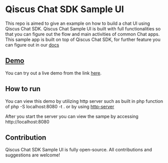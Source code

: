 # Qiscus Chat SDK Sample UI

This repo is aimed to give an example on how to build a chat UI using Qiscus Chat SDK. Qiscus Chat Sample UI is built with full functionalities so that you can figure out the flow and main activities of common Chat apps. This sample app is built on top of Qiscus Chat SDK, for further feature you can figure out in our [docs](https://docs.qiscus.com/web/latest/introduction)

## [Demo](https://qiscus-sdk-sample.now.sh)
You can try out a live demo from the link [here](https://qiscus-sdk-sample.now.sh).  

## How to run

You can view this demo by utilizing http server such as built in php
function of php -S localhost:8080 -t . or by using [http-server](https://github.com/indexzero/http-server)

After you start the server you can view the sampe by accessing http://localhost:8080

## Contribution
Qiscus Chat SDK Sample UI is fully open-source. All contributions and suggestions are welcome!

